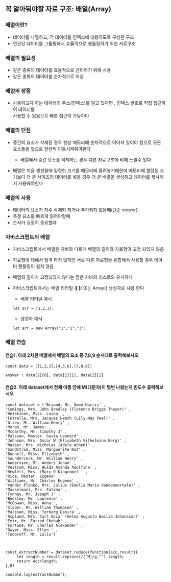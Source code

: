 ## 꼭 알아둬야할 자료 구조: 배열(Array)


### <strong>배열이란?</strong> 

- 데이터를 나열하고, 각 데이터를 인덱스에 대응하도록 구성한 구조
- 연관된 데이터를 그룹핑해서 효율적으로 핸들링하기 위한 자료구조 

### <strong>배열의 필요성</strong>  
- 같은 종류의 데이터를 효율적으로 관리하기 위해 사용
- 같은 종류의 데이터를 순차적으로 저장

### <strong>배열의 장점</strong>  
- 사용하고자 하는 데이터의 주소(인덱스)를 알고 있다면 , 인덱스 번호로 직접 접근하여 데이터를  
  사용할 수 있음으로 빠른 접근이 가능하다 

### <strong>배열의 단점</strong> 
-  중간의 요소가 삭제된 경우 항상 메모리에 순차적으로 이어져 있어야 함으로  모든 요소들을 앞으로 한칸씩 이동시켜줘야한다
   - 배열에서 중간 요소를 삭제하는 경우 다른 자료구조에 비해 느릴수 있다

- 배열은 처음 생성될때 일정한 크기를 메모리에 올려놓기때문에 메모리에 할당된 크기보다 더 큰 사이즈의 데이터를 넣을 경우 더 큰 배열을 생성하고 데이터를 복사해서 사용해야한다  

### <strong>배열의 사용</strong> 
- 데이터의 요소가 자주 삭제되 되거나 추가되지 않을때(단순 viewer)
- 특정 요소를 빠르게 읽어야할때
- 순서가 굉장히 중요할때 

### <strong>자바스크립트의 배열</strong> 

-  자바스크립트에서 배열은 자바와 다르게 배열의 길이와 자료형이 고정 되있지 않음
- 자료형에 대해서 엄격 하지 않지만 서로 다른 자료형을 혼합해서 사용할 경우 데이터        핸들링이 쉽지 않음
- 배열의 길이가 고정되있지 않다는 점은 자바의 리스트와 유사하다

- 자바스크립트에서는 배열 리터럴 (<strong>[ ]</strong>) 또는  Array() 생성자로 사용 한다 
  - 배열 리터널 예시  
  ``` 
  let arr = [1,2,3];
  ```
  - 생성자 예시 
  ```
  let arr = new Array("1","2","3")
  ```


### <strong>배열 연습</strong>
#### 연습1.  아래 2차원 배열에서 배열의 요소 중 7,8,9 순서대로 출력해보시오
```
const data = [[1,2,3],[4,5,6],[7,8,9]]

answer : data[2][0], data[2][1], data[2][2]
```


#### 연습2. 아래 dataset에서 전체 이름 안에 M(대문자)이 몇번 나왔는지 빈도수 출력해보시오
```
const dataset = ['Braund, Mr. Owen Harris' ,
'Cumings, Mrs. John Bradley (Florence Briggs Thayer)' ,
'Heikkinen, Miss. Laina' ,
'Futrelle, Mrs. Jacques Heath (Lily May Peel)' ,
'Allen, Mr. William Henry' ,
'Moran, Mr. James' ,
'McCarthy, Mr. Timothy J' ,
'Palsson, Master. Gosta Leonard' ,
'Johnson, Mrs. Oscar W (Elisabeth Vilhelmina Berg)' ,
'Nasser, Mrs. Nicholas (Adele Achem)' ,
'Sandstrom, Miss. Marguerite Rut' ,
'Bonnell, Miss. Elizabeth' ,
'Saundercock, Mr. William Henry' ,
'Andersson, Mr. Anders Johan' ,
'Vestrom, Miss. Hulda Amanda Adolfina' ,
'Hewlett, Mrs. (Mary D Kingcome) ' ,
'Rice, Master. Eugene' ,
'Williams, Mr. Charles Eugene' ,
'Vander Planke, Mrs. Julius (Emelia Maria Vandemoortele)' ,
'Masselmani, Mrs. Fatima' ,
'Fynney, Mr. Joseph J' ,
'Beesley, Mr. Lawrence' ,
'McGowan, Miss. Anna' ,
'Sloper, Mr. William Thompson' ,
'Palsson, Miss. Torborg Danira' ,
'Asplund, Mrs. Carl Oscar (Selma Augusta Emilia Johansson)' ,
'Emir, Mr. Farred Chehab' ,
'Fortune, Mr. Charles Alexander' ,
'Dwyer, Miss. Ellen ' ,
'Todoroff, Mr. Lalio']



const extractNumber = dataset.reduce(function(acc,result){
     let length = result.replace(/[^M]/g,"").length;
     return acc+length;
},0)

console.log(extractNumber);
```




